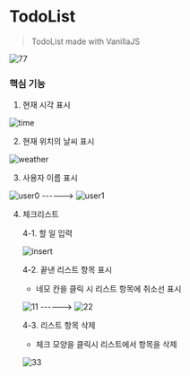# TodoList

> TodoList made with VanillaJS

![77](https://user-images.githubusercontent.com/24764210/93733978-76257a80-fc12-11ea-9e9d-b3e24a6562a4.JPG)

### 핵심 기능

1. 현재 시각 표시

![time](https://user-images.githubusercontent.com/24764210/93878064-7017c280-fd14-11ea-90f0-438cacc4ebd2.jpg)

2. 현재 위치의 날씨 표시

![weather](https://user-images.githubusercontent.com/24764210/93878074-73ab4980-fd14-11ea-8863-2958a9cd813c.jpg) 

3. 사용자 이름 표시

![user0](https://user-images.githubusercontent.com/24764210/93878091-79089400-fd14-11ea-90f5-a804d1edb7a1.JPG)    ------>    ![user1](https://user-images.githubusercontent.com/24764210/93878095-7ad25780-fd14-11ea-8872-1b2aed47793b.jpg)

4. 체크리스트

   4-1. 할 일 입력

   ![insert](https://user-images.githubusercontent.com/24764210/93878107-802fa200-fd14-11ea-8e82-85eefee2c8a1.jpg) 

   4-2.  끝낸 리스트 항목 표시
   
   * 네모 칸을 클릭 시 리스트 항목에 취소선 표시
   
   ![11](https://user-images.githubusercontent.com/24764210/93878122-858cec80-fd14-11ea-902d-58d2c5c65dfe.jpg)    ------>     ![22](https://user-images.githubusercontent.com/24764210/93878129-8887dd00-fd14-11ea-81e6-f09ebde4f921.jpg)



   4-3.  리스트 항목 삭제
   
   *  체크 모양을 클릭시 리스트에서 항목을 삭제
   
   ![33](https://user-images.githubusercontent.com/24764210/93878138-8b82cd80-fd14-11ea-95b7-262ea59e498b.jpg) 
